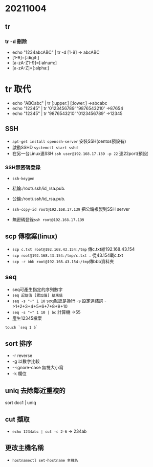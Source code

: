 # 20211004
## tr
### tr -d 刪除 
* echo "1234abcABC" | tr -d [1-9]
-> abcABC
* [1-9]=[:digit:]
* [a-zA-Z1-9]=[:alnum:]
* [a-zA-Z]=[:alpha:]

# tr 取代
* echo "ABCabc" | tr [:upper:] [:lower:]
->abcabc
* echo "12345" | tr '0123456789' '9876543210'
->87654
* echo "12345" | tr '9876543210' '0123456789'
->12345

## SSH
* `apt-get install openssh-server` 安裝SSH(centos預設有)
* 啟動SSHD `systemctl start sshd`
* 在另一台Linux連SSH `ssh user@192.168.17.139 -p 22` 連22port(預設) 

### SSH無密碼登錄
* `ssh-keygen`
* 私鑰:/root/.ssh/id_rsa.pub.
* 公鑰:/root/.ssh/id_rsa.pub.

* `ssh-copy-id root@192.168.17.139` 把公鑰複製到SSH server
* 無密碼登錄`ssh root@192.168.17.139`

## scp 傳檔案(linux)
* `scp c.txt root@192.168.43.154:/tmp` 傳c.txt給192.168.43.154
* `scp root@192.168.43.154:/tmp/c.txt .` 從43.154載c.txt
* `scp -r bbb root@192.168.43.154:/tmp`傳bbb資料夾

## seq
* seq可產生指定的序列數字
* `seq 起始值 [累加值] 結束值`
* `seq -s "+" 1 10` seq默認是換行 -s 設定連結詞
->1+2+3+4+5+6+7+8+9+10
* `seq -s "+" 1 10 | bc` 計算機
->55
* 產生12345檔案
```
touch `seq 1 5` 
```

## sort 排序
* -r reverse
* -g 以數字比較
* --ignore-case 無視大小寫
* -k 欄位

## uniq 去除鄰近重複的
sort doc1 | uniq 

## cut 擷取
* `echo 1234abc | cut -c 2-6` -> 234ab

## 更改主機名稱
* `hostnamectl set-hostname 主機名`
